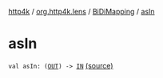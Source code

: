 [http4k](../../index.md) / [org.http4k.lens](../index.md) / [BiDiMapping](index.md) / [asIn](./as-in.md)

# asIn

`val asIn: (`[`OUT`](index.md#OUT)`) -> `[`IN`](index.md#IN) [(source)](https://github.com/http4k/http4k/blob/master/http4k-core/src/main/kotlin/org/http4k/lens/BiDiMapping.kt#L28)